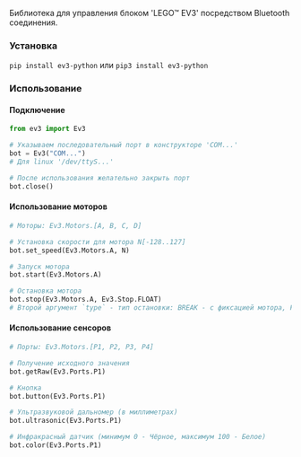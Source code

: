 Библиотека для управления блоком 'LEGO™ EV3' посредством Bluetooth соединения. 

### Установка

`pip install ev3-python`
или
`pip3 install ev3-python`

### Использование

#### Подключение
```python
from ev3 import Ev3

# Указываем последовательный порт в конструкторе 'COM...'
bot = Ev3("COM...")
# Для linux '/dev/ttyS...'

# После использования желательно закрыть порт
bot.close()
```

#### Использование моторов
```python
# Моторы: Ev3.Motors.[A, B, C, D]

# Установка скорости для мотора N[-128..127]
bot.set_speed(Ev3.Motors.A, N)

# Запуск мотора
bot.start(Ev3.Motors.A)

# Остановка мотора  
bot.stop(Ev3.Motors.A, Ev3.Stop.FLOAT)
# Второй аргумент `type` - тип остановки: BREAK - с фиксацией мотора, FLOAT - без
```
#### Использование сенсоров
```python
# Порты: Ev3.Motors.[P1, P2, P3, P4]

# Получение исходного значения
bot.getRaw(Ev3.Ports.P1)

# Кнопка
bot.button(Ev3.Ports.P1)

# Ультразвуковой дальномер (в миллиметрах)
bot.ultrasonic(Ev3.Ports.P1)

# Инфракрасный датчик (минимум 0 - Чёрное, максимум 100 - Белое)
bot.color(Ev3.Ports.P1)
```